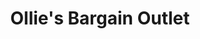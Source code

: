 ---
title: "Ollie's Bargain Outlet"
url: /kansas-city/ollies-bargain-outlet/
shop: variety store
---